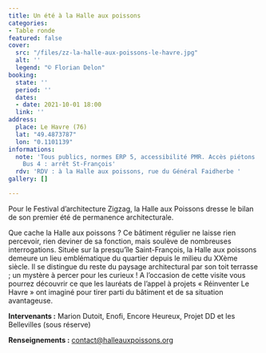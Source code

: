 ```yaml
---
title: Un été à la Halle aux poissons
categories:
- Table ronde
featured: false
cover:
  src: "/files/zz-la-halle-aux-poissons-le-havre.jpg"
  alt: ''
  legend: "© Florian Delon"
booking:
  state: ''
  period: ''
  dates:
  - date: 2021-10-01 18:00
  link: ''
address:
  place: Le Havre (76)
  lat: "49.4873787"
  lon: "0.1101139"
informations:
  note: 'Tous publics, normes ERP 5, accessibilité PMR. Accès piétons : Quai de l''île.
    Bus 4 : arrêt St-François'
  rdv: 'RDV : à la Halle aux poissons, rue du Général Faidherbe '
gallery: []

---
```

Pour le Festival d’architecture Zigzag, la Halle aux Poissons dresse le bilan de son premier été de permanence architecturale.

Que cache la Halle aux poissons ? Ce bâtiment régulier ne laisse rien percevoir, rien deviner de sa fonction, mais soulève de nombreuses interrogations. Située sur la presqu’île Saint-François, la Halle aux poissons demeure un lieu emblématique du quartier depuis le milieu du XXème siècle. Il se distingue du reste du paysage architectural par son toit terrasse ; un mystère à percer pour les curieux ! A l’occasion de cette visite vous pourrez découvrir ce que les lauréats de l’appel à projets « Réinventer Le Havre » ont imaginé pour tirer parti du bâtiment et de sa situation avantageuse.

**Intervenants :** Marion Dutoit, Enofi, Encore Heureux, Projet DD et les Bellevilles (sous réserve)

**Renseignements :** contact@halleauxpoissons.org